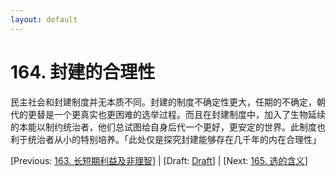 ```yaml
---
layout: default
---
```

# 164. 封建的合理性

民主社会和封建制度并无本质不同。封建的制度不确定性更大，任期的不确定，朝代的更替是一个更真实也更困难的选举过程。而且在封建制度中，加入了生物延续的本能以制约统治者，他们总试图给自身后代一个更好，更安定的世界。此制度也利于统治者从小的特别培养。「此处仅是探究封建能够存在几千年的内在合理性」

[Previous: [163. 长短期利益及非理智](163.md)] | [Draft: [Draft](../Draft.md)] | [Next: [165. 选的含义](165.md)]